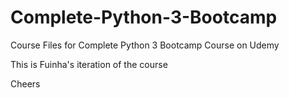 # Complete-Python-3-Bootcamp
Course Files for Complete Python 3 Bootcamp Course on Udemy

This is Fuinha's iteration of the course

Cheers
